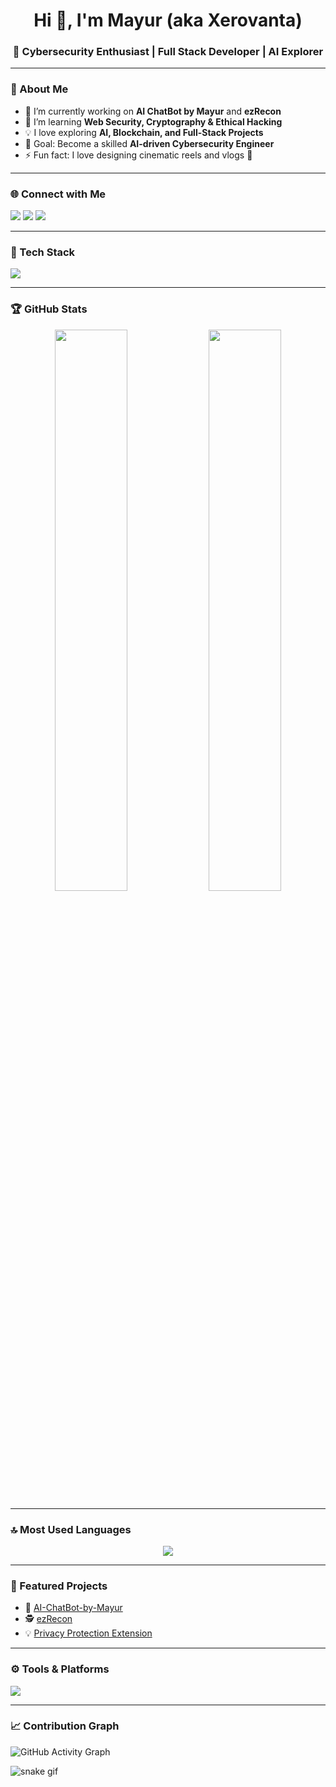 <h1 align="center">Hi 👋, I'm Mayur (aka Xerovanta)</h1>
<h3 align="center">🚀 Cybersecurity Enthusiast | Full Stack Developer | AI Explorer</h3>

---

### 🧠 About Me
- 🔭 I’m currently working on **AI ChatBot by Mayur** and **ezRecon**
- 🌱 I’m learning **Web Security, Cryptography & Ethical Hacking**
- 💡 I love exploring **AI, Blockchain, and Full-Stack Projects**
- 🎯 Goal: Become a skilled **AI-driven Cybersecurity Engineer**
- ⚡ Fun fact: I love designing cinematic reels and vlogs 🎥

---

### 🌐 Connect with Me
<p align="left">
<a href="(https://www.linkedin.com/in/mayur-neve-331a33293/)" target="_blank"><img src="https://img.shields.io/badge/LinkedIn-0077B5?style=for-the-badge&logo=linkedin&logoColor=white"/></a>
<a href="https://instagram.com/mayur_neve_" target="_blank"><img src="https://img.shields.io/badge/Instagram-E4405F?style=for-the-badge&logo=instagram&logoColor=white"/></a>
<a href="mailto:mayurneve31@gmail.com"><img src="https://img.shields.io/badge/Gmail-D14836?style=for-the-badge&logo=gmail&logoColor=white"/></a>
</p>

---

### 🧰 Tech Stack
<p align="left">
  <img src="https://skillicons.dev/icons?i=python,typescript,javascript,react,nodejs,express,mongodb,mysql,bash,git,tailwind,vercel,linux" />
</p>

---

### 🏆 GitHub Stats
<p align="center">
  <img width="48%" src="https://github-readme-stats.vercel.app/api?username=xerovanta&show_icons=true&theme=tokyonight" />
  <img width="48%" src="https://github-readme-streak-stats.herokuapp.com/?user=xerovanta&theme=tokyonight" />
</p>

---

### 🔝 Most Used Languages
<p align="center">
  <img src="https://github-readme-stats.vercel.app/api/top-langs/?username=xerovanta&layout=compact&theme=tokyonight" />
</p>

---

### 💼 Featured Projects
- 🧠 [AI-ChatBot-by-Mayur](https://github.com/xerovanta/AI-ChatBot-by-Mayur)
- 🕵️ [ezRecon](https://github.com/xerovanta/ezRecon)
- 💡 [Privacy Protection Extension](https://github.com/xerovanta/PrivacyProtect)

---

### ⚙️ Tools & Platforms
<p align="left">
  <img src="https://skillicons.dev/icons?i=vscode,figma,postman,github,vercel,heroku" />
</p>

---

### 📈 Contribution Graph
![GitHub Activity Graph](https://github-readme-activity-graph.vercel.app/graph?username=xerovanta&theme=tokyo-night)

![snake gif](https://github.com/xerovanta/xerovanta/blob/output/github-contribution-grid-snake.gif)

